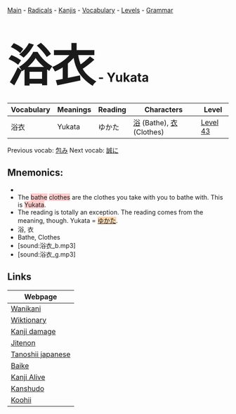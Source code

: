 <style> bigfont {font-size: 100px}</style>
[Main](../README.md) -
[Radicals](../radicals.md) -
[Kanjis](../kanjis.md) -
[Vocabulary](../vocabulary.md) -
[Levels](../levels.md) -
[Grammar](../grammar.md)
# <bigfont> 浴衣</bigfont> - Yukata 

| Vocabulary | Meanings | Reading | Characters | Level |
| --- | --- | --- | --- | --- |
| 浴衣 | Yukata | ゆかた |  [浴](../kanjis/浴.md) (Bathe), [衣](../kanjis/衣.md) (Clothes) | [Level 43](../levels/wk_level43.md) |

Previous vocab: [包み](包み.md) Next vocab: [誠に](誠に.md) 

## Mnemonics:

* 
* The <span style="background-color:#ffcccb"> bathe</span> <span style="background-color:#ffcccb"> clothes</span> are the clothes you take with you to bathe with. This is <span style="background-color:#ffcccb"> Yukata</span>.
* The reading is totally an exception. The reading comes from the meaning, though. Yukata = <span style="background-color:#fed8b1"> [ゆかた](https://jisho.org/search/ゆかた)</span>.
* 浴, 衣
* Bathe, Clothes
* [sound:浴衣_b.mp3]
* [sound:浴衣_g.mp3]


## Links 

| Webpage |
| --- |
| [Wanikani          ](https://www.wanikani.com/kanji/浴衣) |
| [Wiktionary        ](https://en.wiktionary.org/wiki/浴衣) |
| [Kanji damage      ](http://www.kanjidamage.com/kanji/search?utf8=✓&q=浴衣) |
| [Jitenon           ](https://jitenon.com/kanji/浴衣) |
| [Tanoshii japanese ](https://www.tanoshiijapanese.com/dictionary/kanji.cfm?k=浴衣) |
| [Baike             ](https://baike.baidu.com/item/浴衣) |
| [Kanji Alive       ](https://app.kanjialive.com/浴衣) |
| [Kanshudo          ](https://www.kanshudo.com/searchmn?q=浴衣) |
| [Koohii            ](https://kanji.koohii.com/study/kanji/浴衣) |
